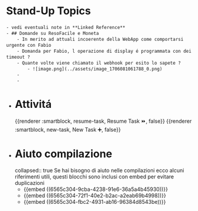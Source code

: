 # Stand-Up Topics
	- vedi eventuali note in **Linked Reference**
	- ## Domande su ResoFacile e Moneta
		- In merito ad attuali incoerente della WebApp come comportarsi urgente con Fabio
		- Domanda per Fabio, l operazione di display é programmata con dei timeout ?
		- Quante volte viene chiamato il webhook per esito lo sapete ?
			- ![image.png](../assets/image_1706081061788_0.png)
		-
		-
- # Attivitá
  {{renderer :smartblock, resume-task, Resume Task ⏩️, false}} {{renderer :smartblock, new-task, New Task ➕, false}}
- # Aiuto compilazione
  collapsed:: true
  Se hai bisogno di aiuto nelle compilazioni ecco alcuni riferimenti utili, questi blocchi sono inclusi con embed per evitare duplicazioni
	- {{embed ((6565c304-9cba-4238-91e6-36a5a4b45930))}}
	- {{embed ((6565c304-72f1-40e2-b2ac-a2eab69b4998))}}
	- {{embed ((6565c304-fbc2-4931-ab16-96384d8543be))}}